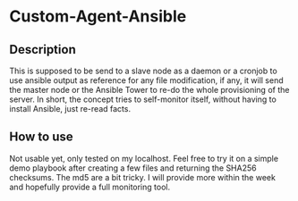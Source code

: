 # Custom-Agent-Ansible 

## Description

This is supposed to be send to a slave node as a daemon or a cronjob to use ansible output as reference for any file modification, if any, it will send the master node or the Ansible Tower to re-do the whole provisioning of the server. In short, the concept tries to self-monitor itself, without having to install Ansible, just re-read facts. 

## How to use 

Not usable yet, only tested on my localhost. Feel free to try it on a simple demo playbook after creating a few files and returning the SHA256 checksums. The md5 are a bit tricky. 
I will provide more within the week and hopefully provide a full monitoring tool.
